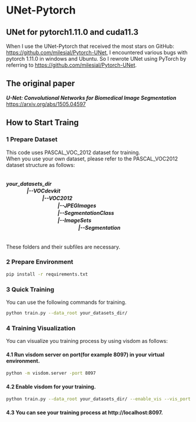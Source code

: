 # UNet-Pytorch
## UNet for pytorch1.11.0 and cuda11.3 
When I use the UNet-Pytorch that received the most stars on GitHub: https://github.com/milesial/Pytorch-UNet, I encountered various bugs with pytorch 1.11.0 in windows and Ubuntu. So I rewrote UNet using PyTorch by referring to https://github.com/milesial/Pytorch-UNet.
## The original paper  
***U-Net: Convolutional Networks for Biomedical Image Segmentation***   
https://arxiv.org/abs/1505.04597
## How to Start Traing
### 1 Prepare Dataset
This code uses PASCAL_VOC_2012 dataset for training.  
When you use your own dataset, please refer to the PASCAL_VOC2012 dataset structure as follows:  
  　  
     
***your_datasets_dir   
　　　　|--VOCdevkit  
　　　　　　　|--VOC2012  
　　　　　　　　　　|--JPEGImages  
　　　　　　　　　　|--SegmentationClass  
　　　　　　　　　　|--ImageSets  
　　　　　　　　　　　　　　|--Segmentation***  
                   　  
                      
These folders and their subfiles are necessary.  
### 2 Prepare Environment  
```bash
pip install -r requirements.txt
```  
### 3 Quick Training
You can use the following commands for training.  
```bash
python train.py --data_root your_datasets_dir/
```
### 4 Training Visualization  
You can visualize you training process by using visdom as follows:  
#### 4.1 Run visdom server on port(for example 8097) in your virtual environment.  
```bash
python -m visdom.server -port 8097
```  
#### 4.2 Enable visdom for your training.  
```bash
python train.py --data_root your_datasets_dir/ --enable_vis --vis_port 8097
```  
#### 4.3 You can see your training process at http://localhost:8097.  
